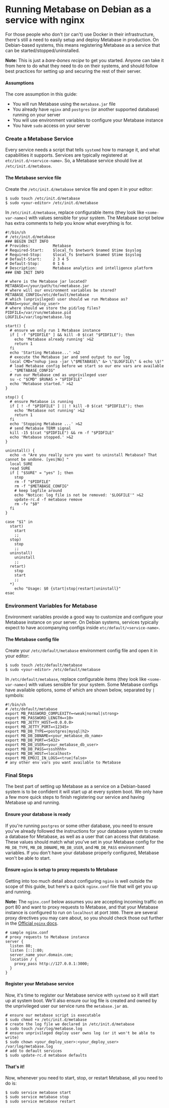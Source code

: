 # Running Metabase on Debian as a service with nginx

For those people who don't (or can't) use Docker in their infrastructure, there's still a need to easily setup and deploy Metabase in production. On Debian-based systems, this means registering Metabase as a service that can be started/stopped/uninstalled.

**Note:** This is just a *bare-bones recipe* to get you started. Anyone can take it from here to do what they need to do on their systems, and should follow best practices for setting up and securing the rest of their server.

#### Assumptions

The core assumption in this guide:

* You will run Metabase using the `metabase.jar` file
* You already have `nginx` and `postgres` (or another supported database) running on your server
* You will use environment variables to configure your Metabase instance
* You have `sudo` access on your server

### Create a Metabase Service

Every service needs a script that tells `systemd` how to manage it, and what capabilities it supports. Services are typically registered at `etc/init.d/<service-name>`. So, a Metabase service should live at `/etc/init.d/metabase`.

#### The Metabase service file

Create the `/etc/init.d/metabase` service file and open it in your editor:

    $ sudo touch /etc/init.d/metabase
    $ sudo <your-editor> /etc/init.d/metabase

In `/etc/init.d/metabase`, replace configurable items (they look like `<some-var-name>`) with values sensible for your system. The Metabase script below has extra comments to help you know what everything is for.


    #!/bin/sh
    # /etc/init.d/metabase
    ### BEGIN INIT INFO
    # Provides:          Metabase
    # Required-Start:    $local_fs $network $named $time $syslog
    # Required-Stop:     $local_fs $network $named $time $syslog
    # Default-Start:     2 3 4 5
    # Default-Stop:      0 1 6
    # Description:       Metabase analytics and intelligence platform
    ### END INIT INFO

    # where is the Metabase jar located?
    METABASE=</your/path/to/>metabase.jar
    # where will our environment variables be stored?
    METABASE_CONFIG=/etc/default/metabase
    # which (unprivileged) user should we run Metabase as?
    RUNAS=<your_deploy_user>
    # where should we store the pid/log files?
    PIDFILE=/var/run/metabase.pid
    LOGFILE=/var/log/metabase.log

    start() {
      # ensure we only run 1 Metabase instance
      if [ -f "$PIDFILE" ] && kill -0 $(cat "$PIDFILE"); then
        echo 'Metabase already running' >&2
        return 1
      fi
      echo 'Starting Metabase...' >&2
      # execute the Metabase jar and send output to our log
      local CMD="nohup java -jar \"$METABASE\" &> \"$LOGFILE\" & echo \$!"
      # load Metabase config before we start so our env vars are available
      . "$METABASE_CONFIG"
      # run our Metabase cmd as unprivileged user
      su -c "$CMD" $RUNAS > "$PIDFILE"
      echo 'Metabase started.' >&2
    }

    stop() {
      # ensure Metabase is running
      if [ ! -f "$PIDFILE" ] || ! kill -0 $(cat "$PIDFILE"); then
        echo 'Metabase not running' >&2
        return 1
      fi
      echo 'Stopping Metabase ...' >&2
      # send Metabase TERM signal
      kill -15 $(cat "$PIDFILE") && rm -f "$PIDFILE"
      echo 'Metabase stopped.' >&2
    }

    uninstall() {
      echo -n "Are you really sure you want to uninstall Metabase? That cannot be undone. [yes|No] "
      local SURE
      read SURE
      if [ "$SURE" = "yes" ]; then
        stop
        rm -f "$PIDFILE"
        rm -f "$METABASE_CONFIG"
        # keep logfile around
        echo "Notice: log file is not be removed: '$LOGFILE'" >&2
        update-rc.d -f metabase remove
        rm -fv "$0"
      fi
    }

    case "$1" in
      start)
        start
        ;;
      stop)
        stop
        ;;
      uninstall)
        uninstall
        ;;
      retart)
        stop
        start
        ;;
      *)
        echo "Usage: $0 {start|stop|restart|uninstall}"
    esac


### Environment Variables for Metabase

Environment variables provide a good way to customize and configure your Metabase instance on your server. On Debian systems, services typically expect to have accompanying configs inside `etc/default/<service-name>`.

#### The Metabase config file

Create your `/etc/default/metabase` environment config file and open it in your editor:

    $ sudo touch /etc/default/metabase
    $ sudo <your-editor> /etc/default/metabase

In `/etc/default/metabase`, replace configurable items (they look like `<some-var-name>`) with values sensible for your system. Some Metabase configs have available options, some of which are shown below, separated by `|` symbols:


    #!/bin/sh
    # /etc/default/metabase
    export MB_PASSWORD_COMPLEXITY=<weak|normal|strong>
    export MB_PASSWORD_LENGTH=<10>
    export MB_JETTY_HOST=<0.0.0.0>
    export MB_JETTY_PORT=<12345>
    export MB_DB_TYPE=<postgres|mysql|h2>
    export MB_DB_DBNAME=<your_metabase_db_name>
    export MB_DB_PORT=<5432>
    export MB_DB_USER=<your_metabase_db_user>
    export MB_DB_PASS=<ssshhhh>
    export MB_DB_HOST=<localhost>
    export MB_EMOJI_IN_LOGS=<true|false>
    # any other env vars you want available to Metabase

### Final Steps

The best part of setting up Metabase as a service on a Debian-based system is to be confident it will start up at every system boot. We only have a few more quick steps to finish registering our service and having Metabase up and running.

#### Ensure your database is ready

If you're running `postgres` or some other database, you need to ensure you've already followed the instructions for your database system to create a database for Metabase, as well as a user that can access that database. These values should match what you've set in your Metabase config for the `MB_DB_TYPE`, `MB_DB_DBNAME`, `MB_DB_USER`, and `MB_DB_PASS` environment variables. If you don't have your database properly configured, Metabase won't be able to start.

#### Ensure `nginx` is setup to proxy requests to Metabase

Getting into too much detail about configuring `nginx` is well outside the scope of this guide, but here's a quick `nginx.conf` file that will get you up and running.

**Note:** The `nginx.conf` below assumes you are accepting incoming traffic on port 80 and want to proxy requests to Metabase, and that your Metabase instance is configured to run on `localhost` at port `3000`. There are several proxy directives you may care about, so you should check those out further in the [Official `nginx` docs](https://nginx.org/en/docs/).

    # sample nginx.conf
    # proxy requests to Metabase instance
    server {
      listen 80;
      listen [::]:80;
      server_name your.domain.com;
      location / {
        proxy_pass http://127.0.0.1:3000;
      }
    }

#### Register your Metabase service

Now, it's time to register our Metabase service with `systemd` so it will start up at system boot. We'll also ensure our log file is created and owned by the unprivileged user our service runs the `metabase.jar` as.

    # ensure our metabase script is executable
    $ sudo chmod +x /etc/init.d/metabase
    # create the log file we declared in /etc/init.d/metabase
    $ sudo touch /var/log/metabase.log
    # ensure unprivileged deploy user owns log (or it won't be able to write)
    $ sudo chown <your_deploy_user>:<your_deploy_user> /var/log/metabase.log
    # add to default services
    $ sudo update-rc.d metabase defaults

#### That's it!

Now, whenever you need to start, stop, or restart Metabase, all you need to do is:

    $ sudo service metabase start
    $ sudo service metabase stop
    $ sudo service metabase restart

